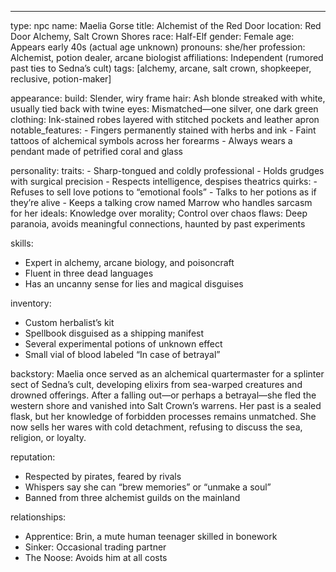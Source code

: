 ---
type: npc
name: Maelia Gorse
title: Alchemist of the Red Door
location: Red Door Alchemy, Salt Crown Shores
race: Half-Elf
gender: Female
age: Appears early 40s (actual age unknown)
pronouns: she/her
profession: Alchemist, potion dealer, arcane biologist
affiliations: Independent (rumored past ties to Sedna’s cult)
tags: [alchemy, arcane, salt crown, shopkeeper, reclusive, potion-maker]

appearance:
  build: Slender, wiry frame
  hair: Ash blonde streaked with white, usually tied back with twine
  eyes: Mismatched—one silver, one dark green
  clothing: Ink-stained robes layered with stitched pockets and leather apron
  notable_features:
    - Fingers permanently stained with herbs and ink
    - Faint tattoos of alchemical symbols across her forearms
    - Always wears a pendant made of petrified coral and glass

personality:
  traits:
    - Sharp-tongued and coldly professional
    - Holds grudges with surgical precision
    - Respects intelligence, despises theatrics
  quirks:
    - Refuses to sell love potions to “emotional fools”
    - Talks to her potions as if they’re alive
    - Keeps a talking crow named Marrow who handles sarcasm for her
  ideals: Knowledge over morality; Control over chaos
  flaws: Deep paranoia, avoids meaningful connections, haunted by past experiments

skills:
  - Expert in alchemy, arcane biology, and poisoncraft
  - Fluent in three dead languages
  - Has an uncanny sense for lies and magical disguises

inventory:
  - Custom herbalist’s kit
  - Spellbook disguised as a shipping manifest
  - Several experimental potions of unknown effect
  - Small vial of blood labeled “In case of betrayal”

backstory:
  Maelia once served as an alchemical quartermaster for a splinter sect of Sedna’s cult, developing elixirs from sea-warped creatures and drowned offerings. After a falling out—or perhaps a betrayal—she fled the western shore and vanished into Salt Crown’s warrens. Her past is a sealed flask, but her knowledge of forbidden processes remains unmatched. She now sells her wares with cold detachment, refusing to discuss the sea, religion, or loyalty.

reputation:
  - Respected by pirates, feared by rivals
  - Whispers say she can “brew memories” or “unmake a soul”
  - Banned from three alchemist guilds on the mainland

relationships:
  - Apprentice: Brin, a mute human teenager skilled in bonework
  - Sinker: Occasional trading partner
  - The Noose: Avoids him at all costs

